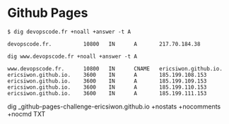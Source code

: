 # Github Pages

```console
$ dig devopscode.fr +noall +answer -t A

devopscode.fr.          10800   IN      A       217.70.184.38
```

```console
dig www.devopscode.fr +noall +answer -t A

www.devopscode.fr.      10800   IN      CNAME   ericsiwon.github.io.
ericsiwon.github.io.    3600    IN      A       185.199.108.153
ericsiwon.github.io.    3600    IN      A       185.199.109.153
ericsiwon.github.io.    3600    IN      A       185.199.110.153
ericsiwon.github.io.    3600    IN      A       185.199.111.153
```

dig _github-pages-challenge-ericsiwon.github.io +nostats +nocomments +nocmd TXT